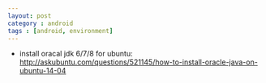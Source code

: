 ```yaml
---
layout: post
category : android
tags : [android, environment]
---
```


* install oracal jdk 6/7/8 for ubuntu: http://askubuntu.com/questions/521145/how-to-install-oracle-java-on-ubuntu-14-04
